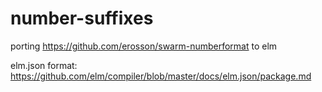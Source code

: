 # number-suffixes
porting https://github.com/erosson/swarm-numberformat to elm

elm.json format: https://github.com/elm/compiler/blob/master/docs/elm.json/package.md
